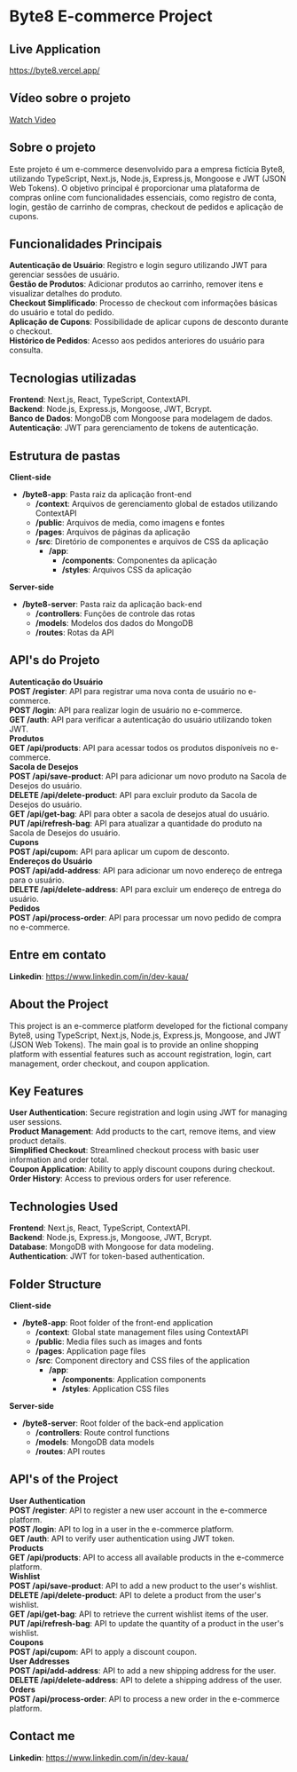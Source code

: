 # Byte8 E-commerce Project
## Live Application
https://byte8.vercel.app/  
## Vídeo sobre o projeto
[Watch Video](https://www.youtube.com/watch?v=8vI0CqfYXw4)

## Sobre o projeto

Este projeto é um e-commerce desenvolvido para a empresa fictícia Byte8, utilizando TypeScript, Next.js, Node.js, Express.js, Mongoose e JWT (JSON Web Tokens). O objetivo principal é proporcionar uma plataforma de compras online com funcionalidades essenciais, como registro de conta, login, gestão de carrinho de compras, checkout de pedidos e aplicação de cupons.  

## Funcionalidades Principais

**Autenticação de Usuário**: Registro e login seguro utilizando JWT para gerenciar sessões de usuário.  
**Gestão de Produtos**: Adicionar produtos ao carrinho, remover itens e visualizar detalhes do produto.  
**Checkout Simplificado**: Processo de checkout com informações básicas do usuário e total do pedido.  
**Aplicação de Cupons**: Possibilidade de aplicar cupons de desconto durante o checkout.  
**Histórico de Pedidos**: Acesso aos pedidos anteriores do usuário para consulta.  

## Tecnologias utilizadas

**Frontend**: Next.js, React, TypeScript, ContextAPI.  
**Backend**: Node.js, Express.js, Mongoose, JWT, Bcrypt.  
**Banco de Dados**: MongoDB com Mongoose para modelagem de dados.  
**Autenticação**: JWT para gerenciamento de tokens de autenticação.  

## Estrutura de pastas

**Client-side**  

- **/byte8-app**: Pasta raiz da aplicação front-end  
    - **/context**: Arquivos de gerenciamento global de estados utilizando ContextAPI  
    - **/public**: Arquivos de media, como imagens e fontes  
    - **/pages**: Arquivos de páginas da aplicação  
    - **/src**: Diretório de componentes e arquivos de CSS da aplicação  
       - **/app**:  
         - **/components**: Componentes da aplicação  
         - **/styles**: Arquivos CSS da aplicação  

**Server-side**

- **/byte8-server**: Pasta raiz da aplicação back-end  
  - **/controllers**: Funções de controle das rotas  
  - **/models**: Modelos dos dados do MongoDB  
  - **/routes**: Rotas da API  
 
## API's do Projeto
**Autenticação do Usuário**   
  **POST /register**: API para registrar uma nova conta de usuário no e-commerce.  
  **POST /login**: API para realizar login de usuário no e-commerce.  
  **GET /auth**: API para verificar a autenticação do usuário utilizando token JWT.  
**Produtos**   
  **GET /api/products**: API para acessar todos os produtos disponíveis no e-commerce.  
**Sacola de Desejos**  
  **POST /api/save-product**: API para adicionar um novo produto na Sacola de Desejos do usuário.  
  **DELETE /api/delete-product**: API para excluir produto da Sacola de Desejos do usuário.  
  **GET /api/get-bag**:  API para obter a sacola de desejos atual do usuário.  
  **PUT /api/refresh-bag**: API para atualizar a quantidade do produto na Sacola de Desejos do usuário.  
**Cupons**    
  **POST /api/cupom**:  API para aplicar um cupom de desconto.  
**Endereços do Usuário**   
  **POST /api/add-address**: API para adicionar um novo endereço de entrega para o usuário.  
  **DELETE /api/delete-address**: API para excluir um endereço de entrega do usuário.  
**Pedidos**  
  **POST /api/process-order**: API para processar um novo pedido de compra no e-commerce.  

## Entre em contato
**Linkedin**: https://www.linkedin.com/in/dev-kaua/  

## About the Project

This project is an e-commerce platform developed for the fictional company Byte8, using TypeScript, Next.js, Node.js, Express.js, Mongoose, and JWT (JSON Web Tokens). The main goal is to provide an online shopping platform with essential features such as account registration, login, cart management, order checkout, and coupon application.

## Key Features

**User Authentication**: Secure registration and login using JWT for managing user sessions.  
**Product Management**: Add products to the cart, remove items, and view product details.  
**Simplified Checkout**: Streamlined checkout process with basic user information and order total.  
**Coupon Application**: Ability to apply discount coupons during checkout.  
**Order History**: Access to previous orders for user reference.

## Technologies Used

**Frontend**: Next.js, React, TypeScript, ContextAPI.  
**Backend**: Node.js, Express.js, Mongoose, JWT, Bcrypt.  
**Database**: MongoDB with Mongoose for data modeling.  
**Authentication**: JWT for token-based authentication.

## Folder Structure

**Client-side**  

- **/byte8-app**: Root folder of the front-end application  
    - **/context**: Global state management files using ContextAPI  
    - **/public**: Media files such as images and fonts  
    - **/pages**: Application page files  
    - **/src**: Component directory and CSS files of the application  
       - **/app**:  
         - **/components**: Application components  
         - **/styles**: Application CSS files  

**Server-side**

- **/byte8-server**: Root folder of the back-end application  
  - **/controllers**: Route control functions  
  - **/models**: MongoDB data models  
  - **/routes**: API routes  

## API's of the Project
**User Authentication**  
  **POST /register**: API to register a new user account in the e-commerce platform.  
  **POST /login**: API to log in a user in the e-commerce platform.  
  **GET /auth**: API to verify user authentication using JWT token.  
**Products**  
  **GET /api/products**: API to access all available products in the e-commerce platform.  
**Wishlist**  
  **POST /api/save-product**: API to add a new product to the user's wishlist.  
  **DELETE /api/delete-product**: API to delete a product from the user's wishlist.  
  **GET /api/get-bag**: API to retrieve the current wishlist items of the user.  
  **PUT /api/refresh-bag**: API to update the quantity of a product in the user's wishlist.  
**Coupons**  
  **POST /api/cupom**: API to apply a discount coupon.  
**User Addresses**  
  **POST /api/add-address**: API to add a new shipping address for the user.  
  **DELETE /api/delete-address**: API to delete a shipping address of the user.  
**Orders**    
  **POST /api/process-order**: API to process a new order in the e-commerce platform.  

## Contact me
**Linkedin**: https://www.linkedin.com/in/dev-kaua/
